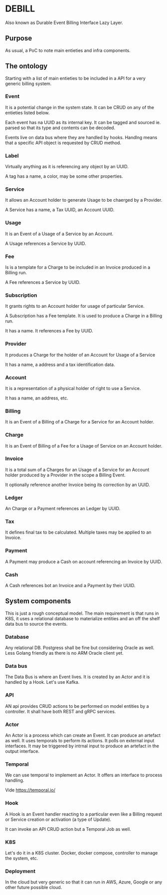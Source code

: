 # DEBILL

Also known as Durable Event Billing Interface Lazy Layer.

## Purpose

As usual, a PoC to note main entieties and infra components.

## The ontology

Starting with a list of main entieties to be included in a API for a very generic
billing system.

### Event

It is a potential change in the system state. It can be CRUD on any of the entieties
listed below.

Each event has na UUID as its internal key. It can be tagged and sourced ie. parsed
so that its type and contents can be decoded.

Events live on data bus where they are handled by hooks. Handlng means that a specific
API object is requested by CRUD method.

### Label

Virtually anything as it is referencing any object by an UUID.

A tag has a name, a color, may be some other properties.

### Service

It allows an Account holder to generate Usage to be chaerged by a Provider.

A Service has a name, a Tax UUID, an Account UUID.

### Usage

It is an Event of a Usage of a Service by an Account.

A Usage references a Service by UUID.

### Fee

Is is a template for a Charge to be included in an Invoice produced in a Billing run.

A Fee references a Service by UUID.

### Subscription

It grants rights to an Account holder for usage of particular Service.

A Subscription has a Fee template. It is used to produce a Charge in a Billing run.

It has a name. It references a Fee by UUID.

### Provider

It produces a Charge for the holder of an Account for Usage of a Service

It has a name, a address and a tax identification data.

### Account

It is a representation of a physical holder of right to use a Service.

It has a name, an address, etc.

### Billing

It is an Event of a Billing of a Charge for a Service for an Account holder.

### Charge

It is an Event of Billing of a Fee for a Usage of Service on an Account holder.

### Invoice

It is a total sum of a Charges for an Usage of a Service for an Account holder produced by a Provider
in the scope a Billing Event.

It optionally reference another Invoice being its correction by an UUID.

### Ledger

An Charge or a Payment references an Ledger by UUID.

### Tax

It defines final tax to be calculated. Multiple taxes may be applied to an Invoice.

### Payment

A Payment may produce a Cash on account referencing an Invoice by UUID.

### Cash

A Cash references bot an Invoice and a Payment by their UUID.

## System components

This is just a rough conceptual model. The main requirement is that runs in K8S, it uses
a relational database to materialize entities and an off the shelf data bus
to source the events.

### Database

Any relational DB. Postgress shall be fine but considering Oracle as well. Less Golang
friendly as there is no ARM Oracle client yet.

### Data bus

The Data Bus is where an Event lives. It is created by an Actor and it is handled by a Hook.
Let's use Kafka.

### API

AN api provides CRUD actions to be performed on model entities by a controller. It shall have
both REST and gRPC services.

### Actor

An Actor is a process which can create an Event. It can produce an artefact as well.
It uses temporals to perform its actions. It polls on external input interfaces.
It may be triggered by intrnal input to produce an artefact in the output interface.

### Temporal

We can use temporal to implement an Actor. It offers an interface to process
handling.

Vide https://temporal.io/

### Hook

A Hook is an Event handler reacting to a particular even like a Billing request or Service
creation or activation (a type of Update).

It can invoke an API CRUD action but a Temporal Job as well.

### K8S

Let's do it in a K8S cluster. Docker, docker compose, controller to manage the system, etc.

### Deployment

In the cloud but very generic so that it can run in AWS, Azure, Google or any other
future possible cloud.